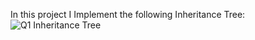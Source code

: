 In this project I Implement the following Inheritance Tree:
![Q1 Inheritance Tree](https://user-images.githubusercontent.com/87780727/203830621-42885e52-3d73-438a-b099-3a56ca5352e4.jpg)
